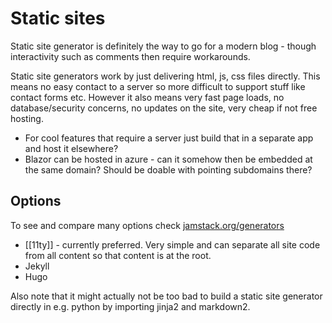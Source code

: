 # Static sites

Static site generator is definitely the way to go for a modern blog - though interactivity such as comments then require workarounds.

Static site generators work by just delivering html, js, css files directly. This means no easy contact to a server so more difficult to support stuff like contact forms etc. However it also means very fast page loads, no database/security concerns, no updates on the site, very cheap if not free hosting.

* For cool features that require a server just build that in a separate app and host it elsewhere?
* Blazor can be hosted in azure - can it somehow then be embedded at the same domain? Should be doable with pointing subdomains there?

## Options

To see and compare many options check [jamstack.org/generators](]https://jamstack.org/generators/)

* [[11ty]] - currently preferred. Very simple and can separate all site code from all content so that content is at the root.
* Jekyll
* Hugo

Also note that it might actually not be too bad to build a static site generator directly in e.g. python by importing jinja2 and markdown2.
